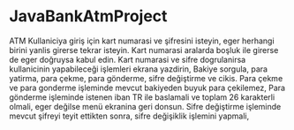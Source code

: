 # JavaBankAtmProject

 ATM
        Kullaniciya giriş için kart numarasi ve şifresini isteyin, eger herhangi birini yanlis girerse tekrar isteyin.
        Kart numarasi aralarda boşluk ile girerse de eger doğruysa kabul edin.
        Kart numarasi ve sifre dogrulanirsa kullanicinin yapabileceği işlemleri ekrana yazdirin,
        Bakiye sorgula, para yatirma, para çekme, para gönderme, sifre değiştirme ve cikis.
        Para çekme ve para gonderme işleminde mevcut bakiyeden buyuk para çekilemez,
        Para gönderme işleminde istenen iban TR ile baslamali ve toplam 26 karakterli olmali, eger değilse menü ekranina geri donsun.
        Sifre değiştirme işleminde mevcut şifreyi teyit ettikten sonra, sifre değişiklik işlemini yapmali,
